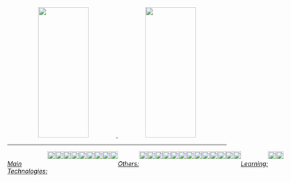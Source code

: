 <!--
**paulogobetti/paulogobetti** is a ✨ _special_ ✨ repository because its `README.md` (this file) appears on your GitHub profile.

Here are some ideas to get you started:

- 🔭 I’m currently working on ...
- 🌱 I’m currently learning ...
- 👯 I’m looking to collaborate on ...
- 🤔 I’m looking for help with ...
- 💬 Ask me about ...
- 📫 How to reach me: ...
- 😄 Pronouns: ...
- ⚡ Fun fact: ...
-->

<div align="center">
  <a href="https://github.com/paulogobetti">
  <img height="300em" width="48%" src="https://github-readme-stats.vercel.app/api?username=paulogobetti&theme=blue-green">
  <img height="300em" width="48%" src="https://github-readme-stats.vercel.app/api/top-langs/?username=paulogobetti&theme=blue-green">
</div>
  
<hr>

<div style="display: flex;">
  <h6>Main Technologies:</h6>
  <img src="https://img.shields.io/static/v1?message=PHP&logo=php&labelColor=000&color=fd0&logoColor=white&label=%20" height="18">
  <img src="https://img.shields.io/static/v1?message=HTML&logo=html5&labelColor=000&color=fd0&logoColor=white&label=%20" height="18">
  <img src="https://img.shields.io/static/v1?message=CSS&logo=css3&labelColor=000&color=fd0&logoColor=white&label=%20" height="18">
  <img src="https://img.shields.io/static/v1?message=Bootstrap&logo=bootstrap&labelColor=000&color=fd0&logoColor=white&label=%20" height="18">
  <img src="https://img.shields.io/static/v1?message=JavaScript&logo=javascript&labelColor=000&color=fd0&logoColor=white&label=%20" height="18">
  <img src="https://img.shields.io/static/v1?message=JavaScript&logo=javascript&labelColor=000&color=fd0&logoColor=white&label=%20" height="18">
  <img src="https://img.shields.io/static/v1?message=Apache&logo=apache&labelColor=000&color=fd0&logoColor=white&label=%20" height="18">
  <img src="https://img.shields.io/static/v1?message=SQL&logo=mysql&labelColor=000&color=fd0&logoColor=white&label=%20" height="18">
  <img src="https://img.shields.io/static/v1?message=Git&logo=git&labelColor=000&color=fd0&logoColor=white&label=%20" height="18">

  <h6>Others:</h6>
  <img src="https://img.shields.io/static/v1?message=Composer&logo=composer&labelColor=000&color=fd0&logoColor=white&label=%20" height="18">
  <img src="https://img.shields.io/static/v1?message=AWS S3&logo=amazonaws&labelColor=000&color=fd0&logoColor=white&label=%20" height="18">
  <img src="https://img.shields.io/static/v1?message=Oracle Cloud A1&logo=oracle&labelColor=000&color=fd0&logoColor=white&label=%20" height="18">
  <img src="https://img.shields.io/static/v1?message=Linux&logo=linux&labelColor=000&color=fd0&logoColor=white&label=%20" height="18">
  <img src="https://img.shields.io/static/v1?message=Windows&logo=windows&labelColor=000&color=fd0&logoColor=white&label=%20" height="18">
  <img src="https://img.shields.io/static/v1?message=Ubuntu&logo=ubuntu&labelColor=000&color=fd0&logoColor=white&label=%20" height="18">
  <img src="https://img.shields.io/static/v1?message=WordPress&logo=wordpress&labelColor=000&color=fd0&logoColor=white&label=%20" height="18">
  <img src="https://img.shields.io/static/v1?message=WooCommerce&logo=woocommerce&labelColor=000&color=fd0&logoColor=white&label=%20" height="18">
  <img src="https://img.shields.io/static/v1?message=Photoshop&logo=adobephotoshop&labelColor=000&color=fd0&logoColor=white&label=%20" height="18">
  <img src="https://img.shields.io/static/v1?message=Illustrator&logo=adobeillustrator&labelColor=000&color=fd0&logoColor=white&label=%20" height="18">
  <img src="https://img.shields.io/static/v1?message=Blender&logo=blender&labelColor=000&color=fd0&logoColor=white&label=%20" height="18">
  <img src="https://img.shields.io/static/v1?message=Google Ads&logo=googleads&labelColor=000&color=fd0&logoColor=white&label=%20" height="18">
  <img src="https://img.shields.io/static/v1?message=Google Tag Manager&logo=googletagmanager&labelColor=000&color=fd0&logoColor=white&label=%20" height="18">

  <h6>Learning:</h6>
  <img src="https://img.shields.io/static/v1?message=Unity&logo=unity&labelColor=000&color=fd0&logoColor=white&label=%20" height="18">
  <img src="https://img.shields.io/static/v1?message=C%23&logo=csharp&labelColor=000&color=fd0&logoColor=white&label=%20" height="18">
</div>

